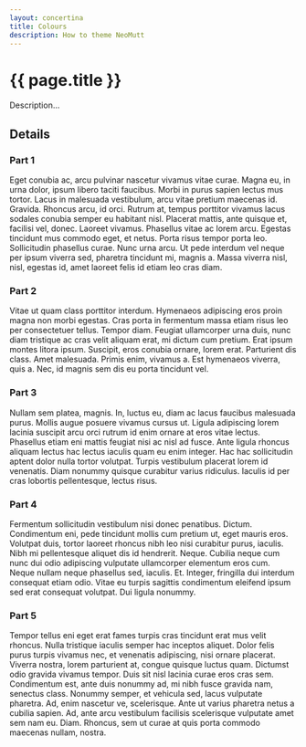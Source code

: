 ```yaml
---
layout: concertina
title: Colours
description: How to theme NeoMutt
---
```


# {{ page.title }}

Description...

## Details

### Part 1

Eget conubia ac, arcu pulvinar nascetur vivamus vitae curae. Magna eu,
in urna dolor, ipsum libero taciti faucibus. Morbi in purus sapien lectus
mus tortor. Lacus in malesuada vestibulum, arcu vitae pretium maecenas
id. Gravida. Rhoncus arcu, id orci. Rutrum at, tempus porttitor vivamus
lacus sodales conubia semper eu habitant nisl. Placerat mattis, ante
quisque et, facilisi vel, donec. Laoreet vivamus. Phasellus vitae ac lorem
arcu. Egestas tincidunt mus commodo eget, et netus. Porta risus tempor
porta leo. Sollicitudin phasellus curae. Nunc urna arcu. Ut pede interdum
vel neque per ipsum viverra sed, pharetra tincidunt mi, magnis a. Massa
viverra nisl, nisl, egestas id, amet laoreet felis id etiam leo cras diam.

### Part 2

Vitae ut quam class porttitor interdum. Hymenaeos adipiscing eros proin
magna non morbi egestas. Cras porta in fermentum massa etiam risus leo per
consectetuer tellus. Tempor diam. Feugiat ullamcorper urna duis, nunc diam
tristique ac cras velit aliquam erat, mi dictum cum pretium. Erat ipsum
montes litora ipsum. Suscipit, eros conubia ornare, lorem erat. Parturient
dis class. Amet malesuada. Primis enim, vivamus a. Est hymenaeos viverra,
quis a. Nec, id magnis sem dis eu porta tincidunt vel.

### Part 3

Nullam sem platea, magnis. In, luctus eu, diam ac lacus faucibus
malesuada purus. Mollis augue posuere vivamus cursus ut. Ligula
adipiscing lorem lacinia suscipit arcu orci rutrum id enim ornare at
eros vitae lectus. Phasellus etiam eni mattis feugiat nisi ac nisl ad
fusce. Ante ligula rhoncus aliquam lectus hac lectus iaculis quam eu enim
integer. Hac hac sollicitudin aptent dolor nulla tortor volutpat. Turpis
vestibulum placerat lorem id venenatis. Diam nonummy quisque curabitur
varius ridiculus. Iaculis id per cras lobortis pellentesque, lectus risus.

### Part 4

Fermentum sollicitudin vestibulum nisi donec
penatibus. Dictum. Condimentum eni, pede tincidunt mollis cum pretium
ut, eget mauris eros. Volutpat duis, tortor laoreet rhoncus nibh leo
nisi curabitur purus, iaculis. Nibh mi pellentesque aliquet dis id
hendrerit. Neque. Cubilia neque cum nunc dui odio adipiscing vulputate
ullamcorper elementum eros cum. Neque nullam neque phasellus sed,
iaculis. Et. Integer, fringilla dui interdum consequat etiam odio. Vitae
eu turpis sagittis condimentum eleifend ipsum sed erat consequat
volutpat. Dui ligula nonummy.

### Part 5

Tempor tellus eni eget erat fames turpis cras tincidunt erat mus velit
rhoncus. Nulla tristique iaculis semper hac inceptos aliquet. Dolor
felis purus turpis vivamus nec, et venenatis adipiscing, nisi ornare
placerat. Viverra nostra, lorem parturient at, congue quisque luctus
quam. Dictumst odio gravida vivamus tempor. Duis sit nisl lacinia curae
eros cras sem. Condimentum est, ante duis nonummy ad, mi nibh fusce
gravida nam, senectus class. Nonummy semper, et vehicula sed, lacus
vulputate pharetra. Ad, enim nascetur ve, scelerisque. Ante ut varius
pharetra netus a cubilia sapien. Ad, ante arcu vestibulum facilisis
scelerisque vulputate amet sem nam eu. Diam. Rhoncus, sem ut curae at
quis porta commodo maecenas nullam, nostra.

